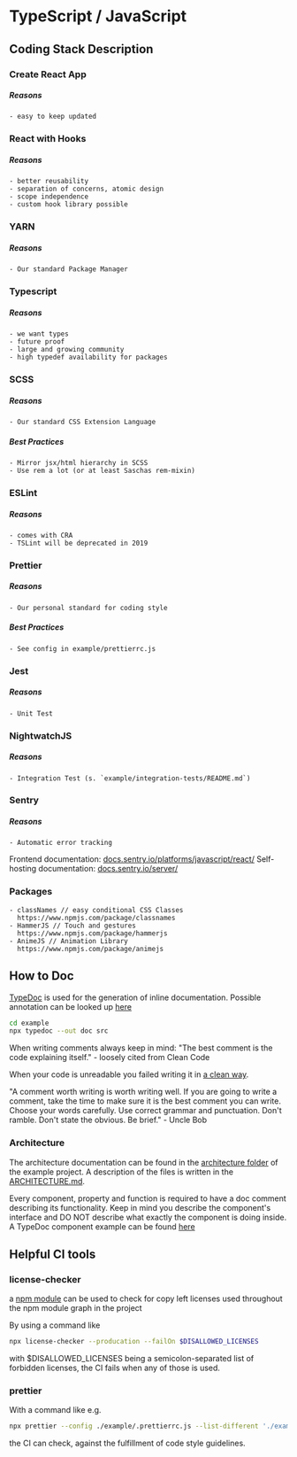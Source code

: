 
# TypeScript / JavaScript

## Coding Stack Description

### Create React App
##### Reasons
    - easy to keep updated

### React with Hooks
##### Reasons
    - better reusability
    - separation of concerns, atomic design
    - scope independence
    - custom hook library possible

### YARN
##### Reasons
    - Our standard Package Manager

### Typescript
##### Reasons
    - we want types
    - future proof
    - large and growing community
    - high typedef availability for packages

### SCSS
##### Reasons
    - Our standard CSS Extension Language
##### Best Practices
    - Mirror jsx/html hierarchy in SCSS
    - Use rem a lot (or at least Saschas rem-mixin)

### ESLint
##### Reasons
    - comes with CRA
    - TSLint will be deprecated in 2019

### Prettier
##### Reasons
    - Our personal standard for coding style
##### Best Practices
    - See config in example/prettierrc.js

### Jest
##### Reasons
    - Unit Test

### NightwatchJS
##### Reasons
    - Integration Test (s. `example/integration-tests/README.md`)

### Sentry
##### Reasons
    - Automatic error tracking
Frontend documentation: [docs.sentry.io/platforms/javascript/react/](https://docs.sentry.io/platforms/javascript/react/)
Self-hosting documentation: [docs.sentry.io/server/](https://docs.sentry.io/server/)

### Packages
    - classNames // easy conditional CSS Classes
      https://www.npmjs.com/package/classnames
    - HammerJS // Touch and gestures
      https://www.npmjs.com/package/hammerjs
    - AnimeJS // Animation Library
      https://www.npmjs.com/package/animejs

## How to Doc

[TypeDoc](https://typedoc.org) is used for the generation of inline documentation. Possible annotation can be looked up [here](https://typedoc.org/guides/doccomments/)

```bash
cd example
npx typedoc --out doc src
```

When writing comments always keep in mind:
"The best comment is the code explaining itself." - loosely cited from Clean Code

When your code is unreadable you failed writing it in [a clean way](http://principles-wiki.net/resources:clean_code).

"A comment worth writing is worth writing well. If you are going to write a comment, take the time to make sure it is the best comment you can write. Choose your words carefully. Use correct grammar and punctuation. Don't ramble. Don't state the obvious. Be brief." - Uncle Bob

### Architecture

The architecture documentation can be found in the [architecture folder](/example/architecture) of the example project.
A description of the files is written in the [ARCHITECTURE.md](/example/architecture/ARCHITECTURE.md).

Every component, property and function is required to have a doc comment describing its functionality. Keep in mind you describe the component's interface and DO NOT describe what exactly the component is doing inside.
A TypeDoc component example can be found [here](example/src/TypeDocExample.tsx)

## Helpful CI tools

### license-checker
a [npm module](https://github.com/davglass/license-checker) can be used to check for copy left licenses used throughout the npm module graph in the project

By using a command like
```bash
npx license-checker --producation --failOn $DISALLOWED_LICENSES
```
with $DISALLOWED_LICENSES being a semicolon-separated list of forbidden licenses, the CI fails when any of those is used.

### prettier
With a command like e.g.
```bash
npx prettier --config ./example/.prettierrc.js --list-different './example/src/**/{*.ts,*.tsx}'
```
the CI can check, against the fulfillment of code style guidelines.
